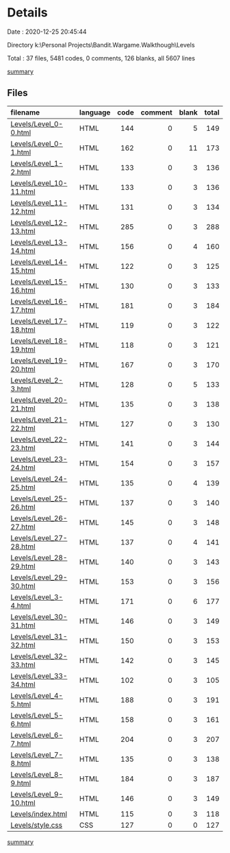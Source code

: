 # Details

Date : 2020-12-25 20:45:44

Directory k:\Personal Projects\Bandit.Wargame.Walkthough\Levels

Total : 37 files,  5481 codes, 0 comments, 126 blanks, all 5607 lines

[summary](results.md)

## Files
| filename | language | code | comment | blank | total |
| :--- | :--- | ---: | ---: | ---: | ---: |
| [Levels/Level_0-0.html](/Levels/Level_0-0.html) | HTML | 144 | 0 | 5 | 149 |
| [Levels/Level_0-1.html](/Levels/Level_0-1.html) | HTML | 162 | 0 | 11 | 173 |
| [Levels/Level_1-2.html](/Levels/Level_1-2.html) | HTML | 133 | 0 | 3 | 136 |
| [Levels/Level_10-11.html](/Levels/Level_10-11.html) | HTML | 133 | 0 | 3 | 136 |
| [Levels/Level_11-12.html](/Levels/Level_11-12.html) | HTML | 131 | 0 | 3 | 134 |
| [Levels/Level_12-13.html](/Levels/Level_12-13.html) | HTML | 285 | 0 | 3 | 288 |
| [Levels/Level_13-14.html](/Levels/Level_13-14.html) | HTML | 156 | 0 | 4 | 160 |
| [Levels/Level_14-15.html](/Levels/Level_14-15.html) | HTML | 122 | 0 | 3 | 125 |
| [Levels/Level_15-16.html](/Levels/Level_15-16.html) | HTML | 130 | 0 | 3 | 133 |
| [Levels/Level_16-17.html](/Levels/Level_16-17.html) | HTML | 181 | 0 | 3 | 184 |
| [Levels/Level_17-18.html](/Levels/Level_17-18.html) | HTML | 119 | 0 | 3 | 122 |
| [Levels/Level_18-19.html](/Levels/Level_18-19.html) | HTML | 118 | 0 | 3 | 121 |
| [Levels/Level_19-20.html](/Levels/Level_19-20.html) | HTML | 167 | 0 | 3 | 170 |
| [Levels/Level_2-3.html](/Levels/Level_2-3.html) | HTML | 128 | 0 | 5 | 133 |
| [Levels/Level_20-21.html](/Levels/Level_20-21.html) | HTML | 135 | 0 | 3 | 138 |
| [Levels/Level_21-22.html](/Levels/Level_21-22.html) | HTML | 127 | 0 | 3 | 130 |
| [Levels/Level_22-23.html](/Levels/Level_22-23.html) | HTML | 141 | 0 | 3 | 144 |
| [Levels/Level_23-24.html](/Levels/Level_23-24.html) | HTML | 154 | 0 | 3 | 157 |
| [Levels/Level_24-25.html](/Levels/Level_24-25.html) | HTML | 135 | 0 | 4 | 139 |
| [Levels/Level_25-26.html](/Levels/Level_25-26.html) | HTML | 137 | 0 | 3 | 140 |
| [Levels/Level_26-27.html](/Levels/Level_26-27.html) | HTML | 145 | 0 | 3 | 148 |
| [Levels/Level_27-28.html](/Levels/Level_27-28.html) | HTML | 137 | 0 | 4 | 141 |
| [Levels/Level_28-29.html](/Levels/Level_28-29.html) | HTML | 140 | 0 | 3 | 143 |
| [Levels/Level_29-30.html](/Levels/Level_29-30.html) | HTML | 153 | 0 | 3 | 156 |
| [Levels/Level_3-4.html](/Levels/Level_3-4.html) | HTML | 171 | 0 | 6 | 177 |
| [Levels/Level_30-31.html](/Levels/Level_30-31.html) | HTML | 146 | 0 | 3 | 149 |
| [Levels/Level_31-32.html](/Levels/Level_31-32.html) | HTML | 150 | 0 | 3 | 153 |
| [Levels/Level_32-33.html](/Levels/Level_32-33.html) | HTML | 142 | 0 | 3 | 145 |
| [Levels/Level_33-34.html](/Levels/Level_33-34.html) | HTML | 102 | 0 | 3 | 105 |
| [Levels/Level_4-5.html](/Levels/Level_4-5.html) | HTML | 188 | 0 | 3 | 191 |
| [Levels/Level_5-6.html](/Levels/Level_5-6.html) | HTML | 158 | 0 | 3 | 161 |
| [Levels/Level_6-7.html](/Levels/Level_6-7.html) | HTML | 204 | 0 | 3 | 207 |
| [Levels/Level_7-8.html](/Levels/Level_7-8.html) | HTML | 135 | 0 | 3 | 138 |
| [Levels/Level_8-9.html](/Levels/Level_8-9.html) | HTML | 184 | 0 | 3 | 187 |
| [Levels/Level_9-10.html](/Levels/Level_9-10.html) | HTML | 146 | 0 | 3 | 149 |
| [Levels/index.html](/Levels/index.html) | HTML | 115 | 0 | 3 | 118 |
| [Levels/style.css](/Levels/style.css) | CSS | 127 | 0 | 0 | 127 |

[summary](results.md)